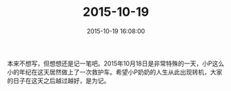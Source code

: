 ﻿---
title: "2015-10-19"
date: 2015-10-19 16:08:00
tags:
categories: 爸爸
---
本来不想写，但想想还是记一笔吧。2015年10月18日是非常特殊的一天，小P这么小的年纪在这天居然做上了一次救护车。希望小P奶奶的人生从此出现转机，大家的日子在这天之后越过越好，是为记。